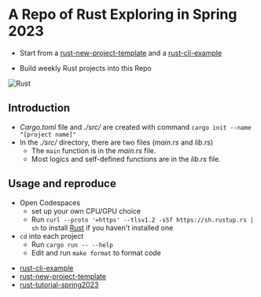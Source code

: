 # A Repo of Rust Exploring in Spring 2023

- Start from a [rust-new-project-template](https://github.com/noahgift/rust-new-project-template) and a [rust-cli-example](https://github.com/nogibjj/hello-rust)

- Build weekly Rust projects into this Repo

![Rust](https://blog.logrocket.com/wp-content/uploads/2020/09/best-rust-http-client.png)

## Introduction
- _Cargo.toml_ file and _./src/_ are created with command `cargo init --name "[project name]"`
- In the _./src/_ directory, there are two files (_main.rs_ and _lib.rs_)
    -  The `main` function is in the _main.rs_ file.
    -  Most logics and self-defined functions are in the _lib.rs_ file.

## Usage and reproduce
- Open Codespaces
    - set up your own CPU/GPU choice
    - Run ```curl --proto '=https' --tlsv1.2 -sSf https://sh.rustup.rs | sh``` to install [Rust](https://rustup.rs/) if you haven't installed one
- `cd` into each project
    * Run `cargo run -- --help`
    * Edit and run `make format` to format code

* [rust-cli-example](https://github.com/nogibjj/hello-rust)
* [rust-new-project-template](https://github.com/noahgift/rust-new-project-template)
* [rust-tutorial-spring2023](https://nogibjj.github.io/rust-tutorial/)